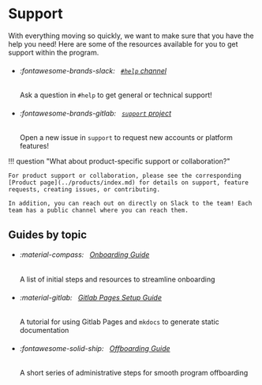 # Support

With everything moving so quickly, we want to make sure that you have the help you need! Here are some of the resources available for you to get support within the program.

<div class="grid cards" markdown>

-   ###### :fontawesome-brands-slack: &nbsp; [`#help` channel](https://mitre.enterprise.slack.com/archives/C051C6XDZCM)

    Ask a question in `#help` to get general or technical support!

-   ###### :fontawesome-brands-gitlab: &nbsp; [`support` project](https://gitlab.jatic.net/jatic/support/-/issues/)

    Open a new issue in `support` to request new accounts or platform features!

</div>

!!! question "What about product-specific support or collaboration?"

    For product support or collaboration, please see the corresponding [Product page](../products/index.md) for details on support, feature requests, creating issues, or contributing. 
    
    In addition, you can reach out on directly on Slack to the team! Each team has a public channel where you can reach them.

## Guides by topic

<div class="grid cards" markdown>

-   ###### :material-compass: &nbsp; [Onboarding Guide](onboarding.md)

    A list of initial steps and resources to streamline onboarding

-   ###### :material-gitlab: &nbsp; [Gitlab Pages Setup Guide](gitlab-pages-setup.md)

    A tutorial for using Gitlab Pages and `mkdocs` to generate static documentation

-   ###### :fontawesome-solid-ship: &nbsp; [Offboarding Guide](offboarding.md)

    A short series of administrative steps for smooth program offboarding

</div>
